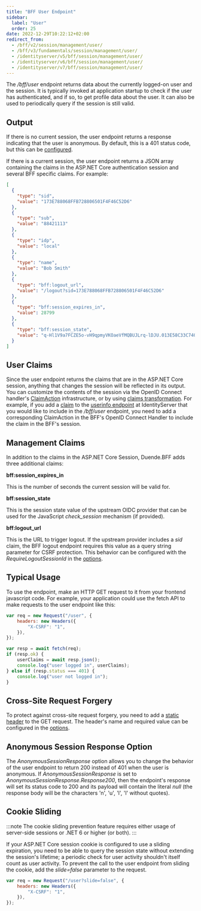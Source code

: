 ```yaml
---
title: "BFF User Endpoint"
sidebar:
  label: "User"
  order: 25
date: 2022-12-29T10:22:12+02:00
redirect_from:
  - /bff/v2/session/management/user/
  - /bff/v3/fundamentals/session/management/user/
  - /identityserver/v5/bff/session/management/user/
  - /identityserver/v6/bff/session/management/user/
  - /identityserver/v7/bff/session/management/user/
---
```


The */bff/user* endpoint returns data about the currently logged-on user and the session. It is typically invoked at
application startup to check if the user has authenticated, and if so, to get profile data about the user. It can also
be used to periodically query if the session is still valid.

## Output

If there is no current session, the user endpoint returns a response indicating that the user is anonymous. By default,
this is a 401 status code, but this can be [configured](#anonymous-session-response-option).

If there is a current session, the user endpoint returns a JSON array containing the claims in the ASP.NET Core
authentication session and several BFF specific claims. For example:

```json
[
  {
    "type": "sid",
    "value": "173E788068FFB728806501F4F46C52D6"
  },
  {
    "type": "sub",
    "value": "88421113"
  },
  {
    "type": "idp",
    "value": "local"
  },
  {
    "type": "name",
    "value": "Bob Smith"
  },
  {
    "type": "bff:logout_url",
    "value": "/logout?sid=173E788068FFB728806501F4F46C52D6"
  },
  {
    "type": "bff:session_expires_in",
    "value": 28799
  },
  {
    "type": "bff:session_state",
    "value": "q-Hl1V9a7FCZE5o-vH9qpmyVKOaeVfMQBUJLrq-lDJU.013E58C33C7409C6011011B8291EF78A"
  }
]
```

## User Claims

Since the user endpoint returns the claims that are in the ASP.NET Core session, anything that changes the session will
be reflected in its output. You can customize the contents of the session via the OpenID Connect
handler's [ClaimAction](https://docs.microsoft.com/en-us/dotnet/API/microsoft.aspnetcore.authentication.claimactioncollectionmapextensions?view=aspnetcore-7.0)
infrastructure, or by
using [claims transformation](https://docs.microsoft.com/en-us/dotnet/API/microsoft.aspnetcore.authentication.iclaimstransformation?view=aspnetcore-7.0).
For example, if you add a [claim](/identityserver/fundamentals/claims) to
the [userinfo endpoint](/identityserver/reference/endpoints/userinfo) at IdentityServer that you would like to include
in the */bff/user* endpoint, you need to add a corresponding ClaimAction in the BFF's OpenID Connect Handler to include
the claim in the BFF's session.

## Management Claims

In addition to the claims in the ASP.NET Core Session, Duende.BFF adds three additional claims:

**bff:session_expires_in**

This is the number of seconds the current session will be valid for.

**bff:session_state**

This is the session state value of the upstream OIDC provider that can be used for the JavaScript *check_session*
mechanism (if provided).

**bff:logout_url**

This is the URL to trigger logout. If the upstream provider includes a *sid* claim, the BFF logout endpoint requires
this value as a query string parameter for CSRF protection. This behavior can be configured with the
*RequireLogoutSessionId* in the [options](/bff/fundamentals/options).

## Typical Usage

To use the endpoint, make an HTTP GET request to it from your frontend javascript code. For example, your application
could use the fetch API to make requests to the user endpoint like this:

```js title="session.js"
var req = new Request("/user", {
    headers: new Headers({
        "X-CSRF": "1",
    }),
});

var resp = await fetch(req);
if (resp.ok) {
    userClaims = await resp.json();
    console.log("user logged in", userClaims);
} else if (resp.status === 401) {
    console.log("user not logged in");
}
```

## Cross-Site Request Forgery

To protect against cross-site request forgery, you need to add
a [static header](https://cheatsheetseries.owasp.org/cheatsheets/Cross-Site_Request_Forgery_Prevention_Cheat_Sheet.html#use-of-custom-request-headers)
to the GET request. The header's name and required value can be configured in the [options](/bff/fundamentals/options).

## Anonymous Session Response Option

The *AnonymousSessionResponse* option allows you to change the behavior of the user endpoint to return 200 instead of
401 when the user is anonymous. If *AnonymousSessionResponse* is set to *AnonymousSessionResponse.Response200*, then the
endpoint's response will set its status code to 200 and its payload will contain the literal *null* (the response body
will be the characters 'n', 'u', 'l', 'l' without quotes).

## Cookie Sliding

:::note
The cookie sliding prevention feature requires either usage of server-side sessions or .NET 6 or higher (or both).
:::

If your ASP.NET Core session cookie is configured to use a sliding expiration, you need to be able to query the session
state without extending the session's lifetime; a periodic check for user activity shouldn't itself count as user
activity. To prevent the call to the user endpoint from sliding the cookie, add the *slide=false* parameter to the
request.

```js title="site.js"
var req = new Request("/user?slide=false", {
    headers: new Headers({
        "X-CSRF": "1",
    }),
});
```

